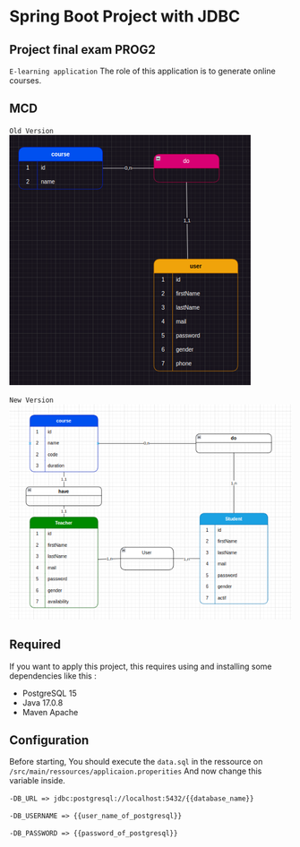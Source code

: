# Spring Boot Project with JDBC 
## Project final exam PROG2 
`E-learning application` The role of this application is to generate online courses.
 
## MCD
`Old Version`
![lastVersion](src/mcd/Capture%20d%27%C3%A9cran_zone%20de%20s%C3%A9lection_20230814105740.png)

`New Version`
![newVersion](src/mcd/Capture%20décran_zone%20de%20sélection_20230830042529.png)

## Required
If you want to apply this project, this requires using and
installing some dependencies like this :
- PostgreSQL 15 
- Java 17.0.8
- Maven Apache

## Configuration
Before starting, You should execute the `data.sql` in the ressource on `/src/main/ressources/applicaion.properities`
And now change this variable inside.

`-DB_URL => jdbc:postgresql://localhost:5432/{{database_name}}`

`-DB_USERNAME => {{user_name_of_postgresql}}`

`-DB_PASSWORD => {{password_of_postgresql}}`
